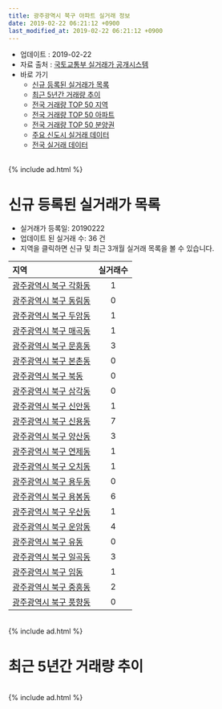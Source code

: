 ```yaml
---
title: 광주광역시 북구 아파트 실거래 정보
date: 2019-02-22 06:21:12 +0900
last_modified_at: 2019-02-22 06:21:12 +0900
---
```


* 업데이트 : 2019-02-22
* 자료 출처 : [국토교통부 실거래가 공개시스템](http://rt.molit.go.kr)
* 바로 가기
    * [신규 등록된 실거래가 목록](#신규-등록된-실거래가-목록)
    * [최근 5년간 거래량 추이](#최근-5년간-거래량-추이)
    * [전국 거래량 TOP 50 지역](https://inasie.github.io/apt-trade-info/최근-3개월-전국에서-가장-거래가-많이-발생한-지역)
    * [전국 거래량 TOP 50 아파트](https://inasie.github.io/apt-trade-info/최근-3개월-전국에서-가장-거래가-많이-발생한-아파트)
    * [전국 거래량 TOP 50 분양권](https://inasie.github.io/apt-trade-info/최근-3개월-전국에서-가장-거래가-많이-발생한-분양권)
    * [주요 신도시 실거래 데이터](https://inasie.github.io/apt-trade-info/주요-신도시)
    * [전국 실거래 데이터](https://inasie.github.io/apt-trade-info/전국)

<br>
{% include ad.html %}
<br>

# 신규 등록된 실거래가 목록
* 실거래가 등록일: 20190222
* 업데이트 된 실거래 수: 36 건
* 지역을 클릭하면 신규 및 최근 3개월 실거래 목록을 볼 수 있습니다.


|지역|실거래수|
|:---|:---:|
|[광주광역시 북구 각화동](https://inasie.github.io/apt-trade-info/광주광역시-북구-각화동)|1|
|[광주광역시 북구 동림동](https://inasie.github.io/apt-trade-info/광주광역시-북구-동림동)|0|
|[광주광역시 북구 두암동](https://inasie.github.io/apt-trade-info/광주광역시-북구-두암동)|1|
|[광주광역시 북구 매곡동](https://inasie.github.io/apt-trade-info/광주광역시-북구-매곡동)|1|
|[광주광역시 북구 문흥동](https://inasie.github.io/apt-trade-info/광주광역시-북구-문흥동)|3|
|[광주광역시 북구 본촌동](https://inasie.github.io/apt-trade-info/광주광역시-북구-본촌동)|0|
|[광주광역시 북구 북동](https://inasie.github.io/apt-trade-info/광주광역시-북구-북동)|0|
|[광주광역시 북구 삼각동](https://inasie.github.io/apt-trade-info/광주광역시-북구-삼각동)|0|
|[광주광역시 북구 신안동](https://inasie.github.io/apt-trade-info/광주광역시-북구-신안동)|1|
|[광주광역시 북구 신용동](https://inasie.github.io/apt-trade-info/광주광역시-북구-신용동)|7|
|[광주광역시 북구 양산동](https://inasie.github.io/apt-trade-info/광주광역시-북구-양산동)|3|
|[광주광역시 북구 연제동](https://inasie.github.io/apt-trade-info/광주광역시-북구-연제동)|1|
|[광주광역시 북구 오치동](https://inasie.github.io/apt-trade-info/광주광역시-북구-오치동)|1|
|[광주광역시 북구 용두동](https://inasie.github.io/apt-trade-info/광주광역시-북구-용두동)|0|
|[광주광역시 북구 용봉동](https://inasie.github.io/apt-trade-info/광주광역시-북구-용봉동)|6|
|[광주광역시 북구 우산동](https://inasie.github.io/apt-trade-info/광주광역시-북구-우산동)|1|
|[광주광역시 북구 운암동](https://inasie.github.io/apt-trade-info/광주광역시-북구-운암동)|4|
|[광주광역시 북구 유동](https://inasie.github.io/apt-trade-info/광주광역시-북구-유동)|0|
|[광주광역시 북구 일곡동](https://inasie.github.io/apt-trade-info/광주광역시-북구-일곡동)|3|
|[광주광역시 북구 임동](https://inasie.github.io/apt-trade-info/광주광역시-북구-임동)|1|
|[광주광역시 북구 중흥동](https://inasie.github.io/apt-trade-info/광주광역시-북구-중흥동)|2|
|[광주광역시 북구 풍향동](https://inasie.github.io/apt-trade-info/광주광역시-북구-풍향동)|0|


<br>
{% include ad.html %}
<br>

# 최근 5년간 거래량 추이


<div style="width:100%;">
    <canvas id="deal_progress" height="200"></canvas>
</div>

<script>
new Chart(document.getElementById("deal_progress"), {
    type: 'line',
    data: {
        labels: ['201402','201403','201404','201405','201406','201407','201408','201409','201410','201411','201412','201501','201502','201503','201504','201505','201506','201507','201508','201509','201510','201511','201512','201601','201602','201603','201604','201605','201606','201607','201608','201609','201610','201611','201612','201701','201702','201703','201704','201705','201706','201707','201708','201709','201710','201711','201712','201801','201802','201803','201804','201805','201806','201807','201808','201809','201810','201811','201812','201901','201902'],
        datasets: [{
            label: '매매',
            pointRadius: 1,
            data: [650, 687, 610, 548, 674, 841, 762, 727, 721, 601, 584, 762, 596, 878, 719, 558, 563, 526, 490, 525, 566, 468, 380, 357, 404, 460, 455, 418, 455, 517, 535, 532, 606, 531, 446, 430, 573, 553, 497, 509, 570, 466, 516, 597, 549, 599, 538, 1020, 779, 1020, 715, 747, 699, 764, 864, 862, 964, 624, 486, 506, 113],
            borderColor: "rgba(255, 201, 14, 1)",
            backgroundColor: "rgba(255, 201, 14, 0.5)",
            fill: false,
            lineTension: 0
        },{
            label: '전월세',
            pointRadius: 1,
            data: [466, 449, 373, 397, 416, 420, 470, 374, 365, 323, 298, 372, 349, 449, 391, 322, 338, 311, 313, 303, 310, 278, 280, 317, 344, 332, 316, 326, 374, 344, 333, 288, 280, 257, 315, 297, 399, 406, 360, 323, 377, 398, 426, 431, 359, 404, 421, 494, 428, 490, 377, 394, 446, 476, 407, 382, 389, 309, 341, 337, 155],
            borderColor: "rgba(0, 141, 185, 1)",
            backgroundColor: "rgba(0, 141, 185, 0.5)",
            fill: false,
            lineTension: 0
        }
        ]
    },
    options: {
        responsive: true,
        title: {
            display: false
        },
        tooltips: {
            mode: 'index',
            intersect: false
        },
        hover: {
            mode: 'nearest',
            intersect: true
        },
        scales: {
            xAxes: [{
                display: true,
                scaleLabel: {
                    display: true,
                    labelString: '년/월'
                }
            }],
            yAxes: [{
                display: true,
                ticks: {
                    suggestedMin: 0,
                },
                scaleLabel: {
                    display: true,
                    labelString: '실거래 수'
                }
            }]
        }
    }
});

</script>


<br>
{% include ad.html %}
<br>

